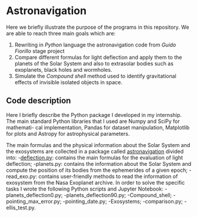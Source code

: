 # Astronavigation

Here we briefly illustrate the purpose of the programs in this repository. We are able to reach three main goals which are:
1. Rewriting in *Python* language the astronavigation code from *Guido Fiorillo* stage project
2. Compare different formulas for light deflection and apply them to the planets of the Solar System and also to extrasolar bodies such as exoplanets, black holes and wormholes.
3. Simulate the *Compound shell* method used to identify gravitational effects of invisible isolated objects in space.

## Code description
Here I briefly describe the Python package I developed in my internship. The
main standard Python libraries that I used are Numpy and SciPy for mathemati-
cal implementation, Pandas for dataset manipulation, Matplotlib for plots and
Astropy for astrophysical parameters.

The main formulas and the physical information about the Solar System and
the exosystems are collected in a package called [astronavigation](astronavigation) divided into:
-[deflection.py](astronavigation/deflection.py): contains the main formulas for the evaluation of light
deflection;
-planets.py: contains the information about the Solar System and compute
the position of its bodies from the ephemerides of a given epoch;
-read_exo.py: contains user-friendly methods to read the information of
exosystem from the Nasa Exoplanet archive.
In order to solve the specific tasks I wrote the following Python scripts and
Jupyter Notebook:
-planets_deflection0.py;
-planets_deflection90.py;
-Compound_shell;
-pointing_max_error.py;
-pointing_date.py;
-Exosystems;
-comparison.py;
-ellis_test.py.
